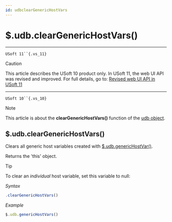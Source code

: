 ```yaml
---
id: udbclearGenericHostVars
---
```


# $.udb.clearGenericHostVars()



----

`USoft 11``{.vs_11}`

> [!CAUTION]
> This article describes the USoft 10 product only.
> In USoft 11, the web UI API was revised and improved. For full details, go to:
> [Revised web UI API in USoft 11](/docs/Web%20and%20app%20UIs/UDB%20udb/Revised%20web%20UI%20API%20in%20USoft%2011.md)

----

`USoft 10``{.vs_10}`

> [!NOTE]
> This article is about the **clearGenericHostVars()** function of the [udb object](/docs/Web%20and%20app%20UIs/UDB%20udb).

## **$.udb.clearGenericHostVars()**

Clears all generic host variables created with [$.udb.genericHostVar()](/docs/Web%20and%20app%20UIs/UDB%20udb/udbgenericHostVar.md).

Returns the 'this' object.

> [!TIP]
> To clear an *individual* host variable, set this variable to null:

*Syntax*

```js
.clearGenericHostVars()
```

*Example*

```js
$.udb.genericHostVars()
```

 